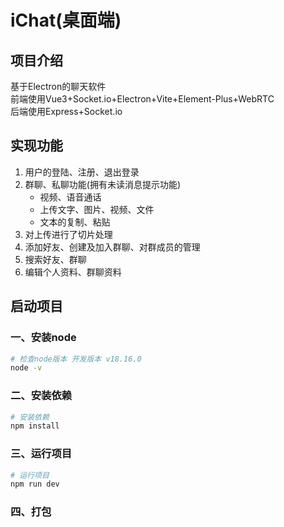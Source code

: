 # iChat(桌面端)

## 项目介绍

基于Electron的聊天软件<br/>
前端使用Vue3+Socket.io+Electron+Vite+Element-Plus+WebRTC<br/>
后端使用Express+Socket.io

## 实现功能

1. 用户的登陆、注册、退出登录<br/>
2. 群聊、私聊功能(拥有未读消息提示功能)
    - 视频、语音通话
    - 上传文字、图片、视频、文件
    - 文本的复制、粘贴
3. 对上传进行了切片处理
4. 添加好友、创建及加入群聊、对群成员的管理
5. 搜索好友、群聊
6. 编辑个人资料、群聊资料

## 启动项目

### 一、安装node

```bash
# 检查node版本 开发版本 v18.16.0
node -v
```

### 二、安装依赖

```bash
# 安装依赖
npm install
```

### 三、运行项目

```bash
# 运行项目
npm run dev
```

### 四、打包